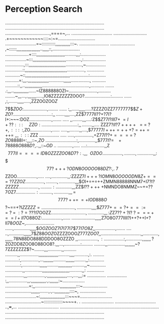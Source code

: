 # Perception Search #

................................................................................
................................................................................
....................................,==+=~,... .................................
........................... .+~~~~~~~~~~~~::::~:~=..............................
.........................=~:::::::::::,,,,,,,,,,,,:::~. ........................
.................... ,~::::::,,,,,,,,,,,,,,,,,,,..,,,,,::,......................
...................+::::,,,,,,,,,,,,,,,,,,,,,,,.........,,,:....................
.................~:::,,,,,,,,,,,,,,,,,,,,,,,,,,,............,:..................
...............,:::,,,,,,,,,,,,,,,,,,,,,,,,,,,,,,.............,~................
..............::,,,,,,,,,,,,,,,,,,,,,,,,,,,,,,,,,,.............., ..............
............~::,,,,,,,,,,,,,,,,,,,,,,,,,,,,,,,,,,,,...............:.............
...........=:,,,.,,,,,,,,,,,,,,,,,............,,,,,,..............., ...........
..........::,,..,,,,,,,,,,,,,,......................................,...........
....... .:,,,..,,,,,,,,,,,,......~IZ888888OZI~.......................,..........
........~,,,...,.,,,,,,,.....,IO8ZZZ$ZZZ$$Z$ZOOO?.....................:.........
...... ,:,.......,,,,,.....,ZZZOOZOO$Z$$$$$7$$$ZOO$:...................,........
...... :,,......,,,,,.....?ZZZ$Z$OZZ$77777$77$$$Z+ZO?  .........................
......:,,.......,,,,....,$ZZ$$7$777II??+?7I?I+:~~~:DOZ..................,.......
..... ,,........,,,....:Z$$$Z77I?III7+~=I+??:::~~~~~ZZO:........................
.....:,,........,,....~$ZZZ$7?II?7++++~~==~?+,:::~~:,$ZO.................,......
.....,,........,,....,$$77777I+++=+++?=++=++=~,,,:::~Z$ZZ ................ .....
.....,..............,=Z$77I??+====~?ZO8888$I=:,,,,::~,$ZO~................. ....
....:,.............,,$$$777I?=~~~+78888O888D$?,..,,::~$OD$ .. ............,.....
....:..............,,Z$$777II====ID8OZZZZOO8D7?:.,,,~~OZOO................,.....
....,.............,,:$$$$$77?+++?ODN8OOOOO88DZ?:,.~7$$ZZOO................,.....
....,.............,,:ZZ$ZZ7I+++?IOMN8OOOOODN8Z+===?7$$ZZOZ............. ..,.....
....,.............,,,$$$O$I+=+=++ZMMN88888NNM7+I7?I?$ZZZZZ................,.....
....:.............,,,$ZZ$$I??+++~+$NMNDO8NMMZ~~+=??7$O$Z$7................:.....
.....,............,,,=$$$777?++=~=+IOD888O$$?~==+?I$ZZZZZ=......................
.....,............,,,,$$$Z777+==?+==:==?~=~:?=???I7$OOZZ$.......................
.....,.............,,,:$$Z$Z$7??+?I?~?===~+==I+II7$O88OZ:................,......
...................,,,,,Z7O8O777IIII?I++?++I+?II7$8OOZ$~,.......................
......,.............,,,,,$$OOZOOZ$7I7I77I7$$77I$7$O8Z$,,................,.......
.... ..,............,,,,,,7$$Z88OOZ$OZZZZOOO$Z777ZOO7,,.........................
.......,,............,,,,,,,7$8N88DO888DDDOO8OZZZO$~,,................,:........
........:,.............,,,,,,,?$ZOZOD8ZOO8O88OO8?.,,,...,.............:.........
.........,,..............,,,,,,,,~?7ZZZZZZZ$?~........,,,...........,,..........
..........,,...............,,,,,,,,,,,,,,,,.........,,,,...........,:. .........
...........:,..............,...,,,,,,,,..........,,,,,,,.........,,:............
............:,..............,,,,,,.........,,,,,,,,,,,..........,,~.............
..............,,..............,,,,,,,,,,,,,,,,,,,,,,..........,,: ..............
...............,,,..............,.,,,,,,,,,,,,,,,,....,....,,,:= ...............
................ :,,...............,,.,,,,,,,,,,,,.,.,,,,,,,:~..................
...................=:,,....................,,,,,,,,,,,,,:::~....................
.....................,,,,,,,.......,.,..,,,,,,,,,,,,::::~, .....................
.........................~:,,,,,,,,,,,,,,,,,,,,:::~~~=..........................
.............................~:::::::::::::::~~~~+. . ..........................
................................. ..,~~=~~,... .................................
................................................................................
................................................................................
................................................................................
